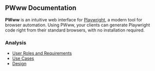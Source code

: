 ## PWww Documentation
**PWww** is an intuitive web interface for [Playwright](https://github.com/microsoft/playwright), a modern tool for browser automation. Using PWww, your clients can generate Playwright code right from their standard browsers, with no installation required.
### Analysis
- [User Roles and Requirements](./userroles.md)
- [Use Cases](./usecases/usecases.md)
- [Design](./design.md)
